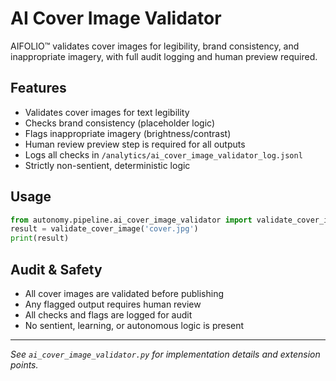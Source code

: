 # AI Cover Image Validator

AIFOLIO™ validates cover images for legibility, brand consistency, and inappropriate imagery, with full audit logging and human preview required.

## Features

- Validates cover images for text legibility
- Checks brand consistency (placeholder logic)
- Flags inappropriate imagery (brightness/contrast)
- Human review preview step is required for all outputs
- Logs all checks in `/analytics/ai_cover_image_validator_log.jsonl`
- Strictly non-sentient, deterministic logic

## Usage

```python
from autonomy.pipeline.ai_cover_image_validator import validate_cover_image
result = validate_cover_image('cover.jpg')
print(result)
```

## Audit & Safety

- All cover images are validated before publishing
- Any flagged output requires human review
- All checks and flags are logged for audit
- No sentient, learning, or autonomous logic is present

---

_See `ai_cover_image_validator.py` for implementation details and extension points._
